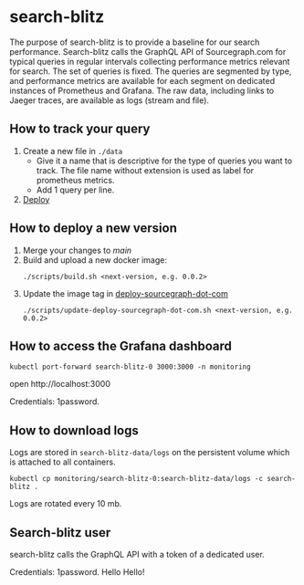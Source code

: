 # search-blitz

The purpose of search-blitz is to provide a baseline for our search performance. Search-blitz calls the GraphQL API of
Sourcegraph.com for typical queries in regular intervals collecting performance metrics relevant for search.
The set of queries is fixed. The queries are segmented by type, and performance metrics are available for each segment
on dedicated instances of Prometheus and Grafana. The raw data, including links to Jaeger traces,
are available as logs (stream and file).

## How to track your query

1. Create a new file in `./data`
   - Give it a name that is descriptive for the type of queries you want to track. The file name without extension is used as label for prometheus metrics.
   - Add 1 query per line.
2. [Deploy](#how-to-deploy)

## How to deploy a new version

1. Merge your changes to _main_
2. Build and upload a new docker image:
   ```
   ./scripts/build.sh <next-version, e.g. 0.0.2>
   ```
3. Update the image tag in [deploy-sourcegraph-dot-com](https://github.com/sourcegraph/deploy-sourcegraph-dot-com/blob/release/configure/search-blitz/search-blitz.StatefulSet.yaml#L36)
   ```
   ./scripts/update-deploy-sourcegraph-dot-com.sh <next-version, e.g. 0.0.2>
   ```

## How to access the Grafana dashboard

```
kubectl port-forward search-blitz-0 3000:3000 -n monitoring
```

open http://localhost:3000

Credentials: 1password.

## How to download logs

Logs are stored in `search-blitz-data/logs` on the persistent volume which is attached to all containers.

```
kubectl cp monitoring/search-blitz-0:search-blitz-data/logs -c search-blitz .
```

Logs are rotated every 10 mb.

## Search-blitz user

search-blitz calls the GraphQL API with a token of a dedicated user.

Credentials: 1password.
Hello Hello!
